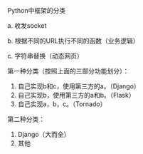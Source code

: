Python中框架的分类

a. 收发socket

b. 根据不同的URL执行不同的函数（业务逻辑）

c. 字符串替换（动态网页）

第一种分类（按照上面的三部分功能划分）：

1. 自己实现b和c，使用第三方的a。（Django）
2. 自己实现b，使用第三方的a和b。（Flask）
3. 自己实现a，b，c。（Tornado）

第二种分类：

1. Django（大而全）
2. 其他